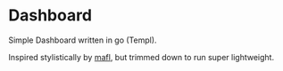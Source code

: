 # Dashboard

Simple Dashboard written in go (Templ).

Inspired stylistically by [mafl](https://github.com/hywax/mafl), but trimmed down to run super lightweight.
